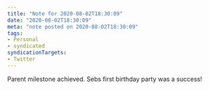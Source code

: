 ```yaml
---
title: "Note for 2020-08-02T18:30:09"
date: "2020-08-02T18:30:09"
meta: "note posted on 2020-08-02T18:30:09"
tags:
- Personal
- syndicated
syndicationTargets: 
- Twitter
---
```

Parent milestone achieved. Sebs first birthday party was a success!
